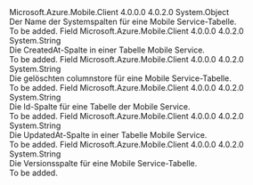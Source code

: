 <Type Name="MobileServiceSystemColumns" FullName="Microsoft.WindowsAzure.MobileServices.MobileServiceSystemColumns">
  <TypeSignature Language="C#" Value="public static class MobileServiceSystemColumns" />
  <TypeSignature Language="ILAsm" Value=".class public auto ansi abstract sealed beforefieldinit MobileServiceSystemColumns extends System.Object" />
  <TypeSignature Language="DocId" Value="T:Microsoft.WindowsAzure.MobileServices.MobileServiceSystemColumns" />
  <TypeSignature Language="VB.NET" Value="Public Class MobileServiceSystemColumns" />
  <TypeSignature Language="F#" Value="type MobileServiceSystemColumns = class" />
  <AssemblyInfo>
    <AssemblyName>Microsoft.Azure.Mobile.Client</AssemblyName>
    <AssemblyVersion>4.0.0.0</AssemblyVersion>
    <AssemblyVersion>4.0.2.0</AssemblyVersion>
  </AssemblyInfo>
  <Base>
    <BaseTypeName>System.Object</BaseTypeName>
  </Base>
  <Interfaces />
  <Docs>
    <summary>
            Der Name der Systemspalten für eine Mobile Service-Tabelle.
            </summary>
    <remarks>To be added.</remarks>
  </Docs>
  <Members>
    <Member MemberName="CreatedAt">
      <MemberSignature Language="C#" Value="public static readonly string CreatedAt;" />
      <MemberSignature Language="ILAsm" Value=".field public static initonly string CreatedAt" />
      <MemberSignature Language="DocId" Value="F:Microsoft.WindowsAzure.MobileServices.MobileServiceSystemColumns.CreatedAt" />
      <MemberSignature Language="VB.NET" Value="Public Shared ReadOnly CreatedAt As String " />
      <MemberSignature Language="F#" Value=" staticval mutable CreatedAt : string" Usage="Microsoft.WindowsAzure.MobileServices.MobileServiceSystemColumns.CreatedAt" />
      <MemberType>Field</MemberType>
      <AssemblyInfo>
        <AssemblyName>Microsoft.Azure.Mobile.Client</AssemblyName>
        <AssemblyVersion>4.0.0.0</AssemblyVersion>
        <AssemblyVersion>4.0.2.0</AssemblyVersion>
      </AssemblyInfo>
      <ReturnValue>
        <ReturnType>System.String</ReturnType>
      </ReturnValue>
      <Docs>
        <summary>
            Die CreatedAt-Spalte in einer Tabelle Mobile Service.
            </summary>
        <remarks>To be added.</remarks>
      </Docs>
    </Member>
    <Member MemberName="Deleted">
      <MemberSignature Language="C#" Value="public static readonly string Deleted;" />
      <MemberSignature Language="ILAsm" Value=".field public static initonly string Deleted" />
      <MemberSignature Language="DocId" Value="F:Microsoft.WindowsAzure.MobileServices.MobileServiceSystemColumns.Deleted" />
      <MemberSignature Language="VB.NET" Value="Public Shared ReadOnly Deleted As String " />
      <MemberSignature Language="F#" Value=" staticval mutable Deleted : string" Usage="Microsoft.WindowsAzure.MobileServices.MobileServiceSystemColumns.Deleted" />
      <MemberType>Field</MemberType>
      <AssemblyInfo>
        <AssemblyName>Microsoft.Azure.Mobile.Client</AssemblyName>
        <AssemblyVersion>4.0.0.0</AssemblyVersion>
        <AssemblyVersion>4.0.2.0</AssemblyVersion>
      </AssemblyInfo>
      <ReturnValue>
        <ReturnType>System.String</ReturnType>
      </ReturnValue>
      <Docs>
        <summary>
            Die gelöschten columnstore für eine Mobile Service-Tabelle.
            </summary>
        <remarks>To be added.</remarks>
      </Docs>
    </Member>
    <Member MemberName="Id">
      <MemberSignature Language="C#" Value="public static readonly string Id;" />
      <MemberSignature Language="ILAsm" Value=".field public static initonly string Id" />
      <MemberSignature Language="DocId" Value="F:Microsoft.WindowsAzure.MobileServices.MobileServiceSystemColumns.Id" />
      <MemberSignature Language="VB.NET" Value="Public Shared ReadOnly Id As String " />
      <MemberSignature Language="F#" Value=" staticval mutable Id : string" Usage="Microsoft.WindowsAzure.MobileServices.MobileServiceSystemColumns.Id" />
      <MemberType>Field</MemberType>
      <AssemblyInfo>
        <AssemblyName>Microsoft.Azure.Mobile.Client</AssemblyName>
        <AssemblyVersion>4.0.0.0</AssemblyVersion>
        <AssemblyVersion>4.0.2.0</AssemblyVersion>
      </AssemblyInfo>
      <ReturnValue>
        <ReturnType>System.String</ReturnType>
      </ReturnValue>
      <Docs>
        <summary>
            Die Id-Spalte für eine Tabelle der Mobile Service.
            </summary>
        <remarks>To be added.</remarks>
      </Docs>
    </Member>
    <Member MemberName="UpdatedAt">
      <MemberSignature Language="C#" Value="public static readonly string UpdatedAt;" />
      <MemberSignature Language="ILAsm" Value=".field public static initonly string UpdatedAt" />
      <MemberSignature Language="DocId" Value="F:Microsoft.WindowsAzure.MobileServices.MobileServiceSystemColumns.UpdatedAt" />
      <MemberSignature Language="VB.NET" Value="Public Shared ReadOnly UpdatedAt As String " />
      <MemberSignature Language="F#" Value=" staticval mutable UpdatedAt : string" Usage="Microsoft.WindowsAzure.MobileServices.MobileServiceSystemColumns.UpdatedAt" />
      <MemberType>Field</MemberType>
      <AssemblyInfo>
        <AssemblyName>Microsoft.Azure.Mobile.Client</AssemblyName>
        <AssemblyVersion>4.0.0.0</AssemblyVersion>
        <AssemblyVersion>4.0.2.0</AssemblyVersion>
      </AssemblyInfo>
      <ReturnValue>
        <ReturnType>System.String</ReturnType>
      </ReturnValue>
      <Docs>
        <summary>
            Die UpdatedAt-Spalte in einer Tabelle Mobile Service.
            </summary>
        <remarks>To be added.</remarks>
      </Docs>
    </Member>
    <Member MemberName="Version">
      <MemberSignature Language="C#" Value="public static readonly string Version;" />
      <MemberSignature Language="ILAsm" Value=".field public static initonly string Version" />
      <MemberSignature Language="DocId" Value="F:Microsoft.WindowsAzure.MobileServices.MobileServiceSystemColumns.Version" />
      <MemberSignature Language="VB.NET" Value="Public Shared ReadOnly Version As String " />
      <MemberSignature Language="F#" Value=" staticval mutable Version : string" Usage="Microsoft.WindowsAzure.MobileServices.MobileServiceSystemColumns.Version" />
      <MemberType>Field</MemberType>
      <AssemblyInfo>
        <AssemblyName>Microsoft.Azure.Mobile.Client</AssemblyName>
        <AssemblyVersion>4.0.0.0</AssemblyVersion>
        <AssemblyVersion>4.0.2.0</AssemblyVersion>
      </AssemblyInfo>
      <ReturnValue>
        <ReturnType>System.String</ReturnType>
      </ReturnValue>
      <Docs>
        <summary>
            Die Versionsspalte für eine Mobile Service-Tabelle.
            </summary>
        <remarks>To be added.</remarks>
      </Docs>
    </Member>
  </Members>
</Type>